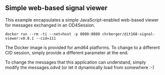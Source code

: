 ## Simple web-based signal viewer

This example encapsulates a simple JavaScript-enabled web-based viewer for messages exchanged in an OD4Session.

```
docker run --rm -ti --net=host -p 8080:8080 chrberger/dit168-signal-viewer:v0.0.1 --cid=111
```

The Docker image is provided for amd64 platforms. To change to a different CID session, simply provide a different parameter at the end.

To change the messages that this application can understand, simply modify the messages.odvd (or let it dynamically load from somewhere :-)
